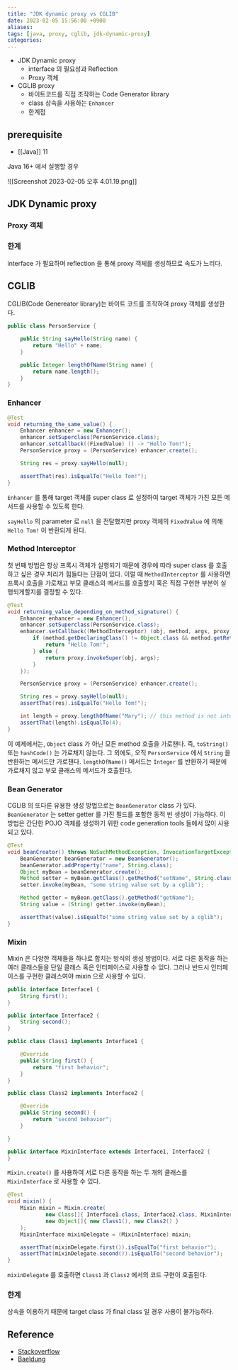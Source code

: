 ```yaml
---
title: "JDK dynamic proxy vs CGLIB"
date: 2023-02-05 15:56:00 +0900
aliases: 
tags: [java, proxy, cglib, jdk-dynamic-proxy]
categories: 
---
```


- JDK Dynamic proxy
	- interface 의 필요성과 Reflection
	- Proxy 객체
- CGLIB proxy
	- 바이트코드를 직접 조작하는 Code Generator library
	- class 상속을 사용하는 `Enhancer`
	- 한계점

## prerequisite

- [[Java]] 11

Java 16+ 에서 실행할 경우

![[Screenshot 2023-02-05 오후 4.01.19.png]]

## JDK Dynamic proxy

### Proxy 객체

### 한계

interface 가 필요하며 reflection 을 통해 proxy 객체를 생성하므로 속도가 느리다.

## CGLIB

CGLIB(Code Genereator library)는 바이트 코드를 조작하여 proxy 객체를 생성한다.

```java
public class PersonService {

    public String sayHello(String name) {
        return "Hello" + name;
    }

    public Integer lengthOfName(String name) {
        return name.length();
    }  
}
```

### Enhancer

```java
@Test
void returning_the_same_value() {
	Enhancer enhancer = new Enhancer();
	enhancer.setSuperclass(PersonService.class);
	enhancer.setCallback((FixedValue) () -> "Hello Tom!");
	PersonService proxy = (PersonService) enhancer.create();

	String res = proxy.sayHello(null);

	assertThat(res).isEqualTo("Hello Tom!");
}
```

`Enhancer` 를 통해 target 객체를 super class 로 설정하여 target 객체가 가진 모든 메서드를 사용할 수 있도록 한다.

`sayHello` 의 parameter 로 `null` 을 전달했지만 proxy 객체의 `FixedValue` 에 의해 `Hello Tom!` 이 반환되게 된다.

### Method Interceptor

첫 번째 방법은 항상 프록시 객체가 실행되기 때문에 경우에 따라 super class 를 호출하고 싶은 경우 처리가 힘들다는 단점이 있다. 이럴 때 `MethodInterceptor` 를 사용하면 프록시 호출을 가로채고 부모 클래스의 메서드를 호출할지 혹은 직접 구현한 부분이 실행되게할지를 결정할 수 있다.

```java
@Test
void returning_value_depending_on_method_signature() {
	Enhancer enhancer = new Enhancer();
	enhancer.setSuperclass(PersonService.class);
	enhancer.setCallback((MethodInterceptor) (obj, method, args, proxy) -> {
		if (method.getDeclaringClass() != Object.class && method.getReturnType() == String.class) {
			return "Hello Tom!";
		} else {
			return proxy.invokeSuper(obj, args);
		}
	});

	PersonService proxy = (PersonService) enhancer.create();

	String res = proxy.sayHello(null);
	assertThat(res).isEqualTo("Hello Tom!");

	int length = proxy.lengthOfName("Mary"); // this method is not intercepted because it returns an int
	assertThat(length).isEqualTo(4);
}
```

이 예제에서는, `Object` class 가 아닌 모든 method 호출을 가로챈다. 즉, `toString()` 또는 `hashCode()` 는 가로채지 않는다. 그 외에도, 오직 `PersonService` 에서 `String` 을 반환하는 메서드만 가로챈다. `lengthOfName()` 메서드는 `Integer` 를 반환하기 때문에 가로채지 않고 부모 클래스의 메서드가 호출된다.

### Bean Generator

CGLIB 의 또다른 유용한 생성 방법으로는 `BeanGenerator` class 가 있다. `BeanGenerator` 는 setter getter 를 가진 필드를 포함한 동적 빈 생성이 가능하다. 이 방법은 간단한 POJO 객체를 생성하기 위한 code generation tools 들에서 많이 사용되고 있다.

```java
@Test
void beanCreator() throws NoSuchMethodException, InvocationTargetException, IllegalAccessException {
	BeanGenerator beanGenerator = new BeanGenerator();
	beanGenerator.addProperty("name", String.class);
	Object myBean = beanGenerator.create();
	Method setter = myBean.getClass().getMethod("setName", String.class);
	setter.invoke(myBean, "some string value set by a cglib");

	Method getter = myBean.getClass().getMethod("getName");
	String value = (String) getter.invoke(myBean);

	assertThat(value).isEqualTo("some string value set by a cglib");
}
```

### Mixin

Mixin 은 다양한 객체들을 하나로 합치는 방식의 생성 방법이다. 서로 다른 동작을 하는 여러 클래스들을 단일 클래스 혹은 인터페이스로 사용할 수 있다. 그러나 반드시 인터페이스를 구현한 클래스여야 mixin 으로 사용할 수 있다.

```java
public interface Interface1 {
    String first();
}

public interface Interface2 {
    String second();
}

public class Class1 implements Interface1 {

    @Override
    public String first() {
        return "first behavior";
    }
}

public class Class2 implements Interface2 {

    @Override
    public String second() {
        return "second behavior";
    }

}

public interface MixinInterface extends Interface1, Interface2 {
}
 ```

`Mixin.create()` 를 사용하여 서로 다른 동작을 하는 두 개의 클래스를 `MixinInterface` 로 사용할 수 있다.

```java
@Test
void mixin() {
	Mixin mixin = Mixin.create(
			new Class[]{ Interface1.class, Interface2.class, MixinInterface.class },
			new Object[]{ new Class1(), new Class2() }
	);
	MixinInterface mixinDelegate = (MixinInterface) mixin;

	assertThat(mixinDelegate.first()).isEqualTo("first behavior");
	assertThat(mixinDelegate.second()).isEqualTo("second behavior");
}
 ```

`mixinDelegate` 를 호출하면 `Class1` 과 `Class2` 에서의 코드 구현이 호출된다.

### 한계

상속을 이용하기 때문에 target class 가 final class 일 경우 사용이 불가능하다.

## Reference

- [Stackoverflow](https://stackoverflow.com/questions/66974846/java-lang-exceptionininitializererror-with-java-16-j-l-classformaterror-access)
- [Baeldung](https://www.baeldung.com/cglib)